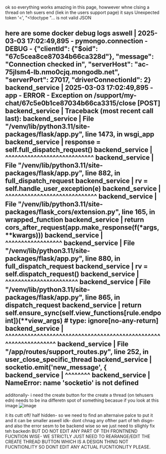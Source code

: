 ok so everything works amazing in this page, howwever whne clsing a thread on teh suers end (liek in the users support page) it says Unexpected token '<', "<!doctype "... is not valid JSON


here are some docker debug logs aswell
 | 2025-03-03 17:02:49,895 - pymongo.connection - DEBUG - {"clientId": {"$oid": "67c5cea8ce87034b66ca328d"}, "message": "Connection checked in", "serverHost": "ac-75jlsm4-lb.nmo0cjq.mongodb.net", "serverPort": 27017, "driverConnectionId": 2}         backend_service      | 2025-03-03 17:02:49,895 - app - ERROR - Exception on /support/my-chat/67c5e0b1ce87034b66ca3315/close [POST]     backend_service      | Traceback (most recent call last):                                                                              backend_service      |   File "/venv/lib/python3.11/site-packages/flask/app.py", line 1473, in wsgi_app                                backend_service      |     response = self.full_dispatch_request()                                                                     backend_service      |                ^^^^^^^^^^^^^^^^^^^^^^^^^^^^                                                                     backend_service      |   File "/venv/lib/python3.11/site-packages/flask/app.py", line 882, in full_dispatch_request                    backend_service      |     rv = self.handle_user_exception(e)                                                                          backend_service      |          ^^^^^^^^^^^^^^^^^^^^^^^^^^^^^                                                                          backend_service      |   File "/venv/lib/python3.11/site-packages/flask_cors/extension.py", line 165, in wrapped_function              backend_service      |     return cors_after_request(app.make_response(f(*args, **kwargs)))                                            backend_service      |                                                 ^^^^^^^^^^^^^^^^^^                                              backend_service      |   File "/venv/lib/python3.11/site-packages/flask/app.py", line 880, in full_dispatch_request                    backend_service      |     rv = self.dispatch_request()                                                                                backend_service      |          ^^^^^^^^^^^^^^^^^^^^^^^                                                                                backend_service      |   File "/venv/lib/python3.11/site-packages/flask/app.py", line 865, in dispatch_request                         backend_service      |     return self.ensure_sync(self.view_functions[rule.endpoint])(**view_args)  # type: ignore[no-any-return]     backend_service      |            ^^^^^^^^^^^^^^^^^^^^^^^^^^^^^^^^^^^^^^^^^^^^^^^^^^^^^^^^^^^^^^^^^                                    backend_service      |   File "/app/routes/support_routes.py", line 252, in user_close_specific_thread                                 backend_service      |     socketio.emit('new_message', {                                                                              backend_service      |     ^^^^^^^^                                                                                                    backend_service      | NameError: name 'socketio' is not defined        
----

additonally- i need the create button for the create a thread (on tehusers edn) needs to be ina differetn spot of something becasue if you look at this image
![image](https://github.com/user-attachments/assets/b53bc453-c708-4004-bb0b-73a8581c1c6c)

it its cutt off/ half hidden- so we need to find an alternaive palce to put it and it can be smaller aswell idk- dont chnag any ofther part of teh disgn- and also the error sesm to be backend wise so we just need to sllighly fix teh backedn BUT DO NOT EDIT ANY PART OF TEH FRONTNEND FUCNTION WISE- WE STRICTLY JUST NEED TO REARANGE/EDIT THE CREATE THREAD BUTTON WHICH IS A DESIGN THING NOT FUCNTIONLITY SO DONT EDIT ANY ACTUAL FUCNTIONLITY PLEASE.
